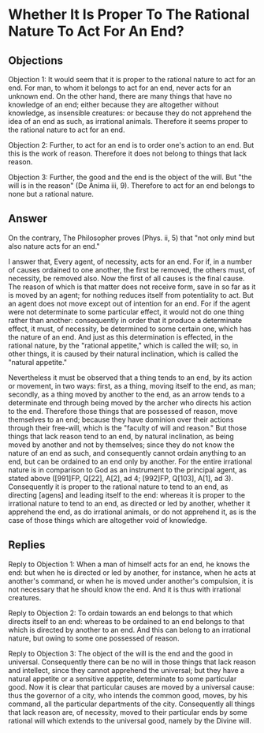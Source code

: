 # Whether It Is Proper To The Rational Nature To Act For An End?

## Objections

Objection 1: It would seem that it is proper to the rational nature to act for an end. For man, to whom it belongs to act for an end, never acts for an unknown end. On the other hand, there are many things that have no knowledge of an end; either because they are altogether without knowledge, as insensible creatures: or because they do not apprehend the idea of an end as such, as irrational animals. Therefore it seems proper to the rational nature to act for an end.

Objection 2: Further, to act for an end is to order one's action to an end. But this is the work of reason. Therefore it does not belong to things that lack reason.

Objection 3: Further, the good and the end is the object of the will. But "the will is in the reason" (De Anima iii, 9). Therefore to act for an end belongs to none but a rational nature.

## Answer

On the contrary, The Philosopher proves (Phys. ii, 5) that "not only mind but also nature acts for an end."

I answer that, Every agent, of necessity, acts for an end. For if, in a number of causes ordained to one another, the first be removed, the others must, of necessity, be removed also. Now the first of all causes is the final cause. The reason of which is that matter does not receive form, save in so far as it is moved by an agent; for nothing reduces itself from potentiality to act. But an agent does not move except out of intention for an end. For if the agent were not determinate to some particular effect, it would not do one thing rather than another: consequently in order that it produce a determinate effect, it must, of necessity, be determined to some certain one, which has the nature of an end. And just as this determination is effected, in the rational nature, by the "rational appetite," which is called the will; so, in other things, it is caused by their natural inclination, which is called the "natural appetite."

Nevertheless it must be observed that a thing tends to an end, by its action or movement, in two ways: first, as a thing, moving itself to the end, as man; secondly, as a thing moved by another to the end, as an arrow tends to a determinate end through being moved by the archer who directs his action to the end. Therefore those things that are possessed of reason, move themselves to an end; because they have dominion over their actions through their free-will, which is the "faculty of will and reason." But those things that lack reason tend to an end, by natural inclination, as being moved by another and not by themselves; since they do not know the nature of an end as such, and consequently cannot ordain anything to an end, but can be ordained to an end only by another. For the entire irrational nature is in comparison to God as an instrument to the principal agent, as stated above ([991]FP, Q[22], A[2], ad 4; [992]FP, Q[103], A[1], ad 3). Consequently it is proper to the rational nature to tend to an end, as directing [agens] and leading itself to the end: whereas it is proper to the irrational nature to tend to an end, as directed or led by another, whether it apprehend the end, as do irrational animals, or do not apprehend it, as is the case of those things which are altogether void of knowledge.

## Replies

Reply to Objection 1: When a man of himself acts for an end, he knows the end: but when he is directed or led by another, for instance, when he acts at another's command, or when he is moved under another's compulsion, it is not necessary that he should know the end. And it is thus with irrational creatures.

Reply to Objection 2: To ordain towards an end belongs to that which directs itself to an end: whereas to be ordained to an end belongs to that which is directed by another to an end. And this can belong to an irrational nature, but owing to some one possessed of reason.

Reply to Objection 3: The object of the will is the end and the good in universal. Consequently there can be no will in those things that lack reason and intellect, since they cannot apprehend the universal; but they have a natural appetite or a sensitive appetite, determinate to some particular good. Now it is clear that particular causes are moved by a universal cause: thus the governor of a city, who intends the common good, moves, by his command, all the particular departments of the city. Consequently all things that lack reason are, of necessity, moved to their particular ends by some rational will which extends to the universal good, namely by the Divine will.